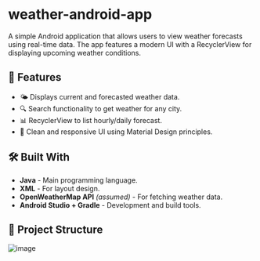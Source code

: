 # weather-android-app

A simple Android application that allows users to view weather forecasts using real-time data. The app features a modern UI with a RecyclerView for displaying upcoming weather conditions.

## 📱 Features

- 🌤 Displays current and forecasted weather data.
- 🔍 Search functionality to get weather for any city.
- 📊 RecyclerView to list hourly/daily forecast.
- 🎨 Clean and responsive UI using Material Design principles.

## 🛠 Built With

- **Java** - Main programming language.
- **XML** - For layout design.
- **OpenWeatherMap API** *(assumed)* - For fetching weather data.
- **Android Studio + Gradle** - Development and build tools.

## 📁 Project Structure

![image](https://github.com/user-attachments/assets/af3d80a9-a6d8-4ad4-8528-2e32cff95d35)

